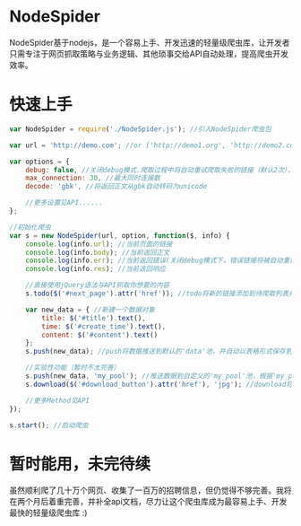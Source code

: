 # NodeSpider

NodeSpider基于nodejs，是一个容易上手、开发迅速的轻量级爬虫库，让开发者只需专注于网页抓取策略与业务逻辑、其他琐事交给API自动处理，提高爬虫开发效率。

# 快速上手

```javascript
var NodeSpider = require('./NodeSpider.js'); //引入NodeSpider爬虫包

var url = 'http://demo.com'; //or ['http://demo1.org', 'http://demo2.com', 'https://demo3.cn']

var options = {
    debug: false, //关闭debug模式.爬取过程中将自动重试爬取失败的链接（默认2次），并自动输出log.txt到本地
    max_connection: 30, //最大同时连接数
    decode: 'gbk', //将返回正文从gbk自动转码为unicode

    //更多设置见API......
};

//初始化爬虫
var s = new NodeSpider(url, option, function($, info) {
    console.log(info.url); //当前页面的链接
    console.log(info.body); //当前返回正文
    console.log(info.err); //当前返回错误(关闭debug模式下，错误链接将被自动重试并记录log)
    console.log(info.res); //当前返回响应

    //直接使用jQuery语法与API抓取你想要的内容
    s.todo($('#next_page').attr('href')); //todo将新的链接添加到待爬取列表并排队等候抓取，并自动去重、自动补全相对路径为绝对路径

    var new_data = { //新建一个数据对象
        title: $('#title').text(),
        time: $('#create_time').text(),
        content: $('#content').text()
    };
    s.push(new_data); //push将数据推送到默认的'data'池，并自动以表格形式保存到本地data.txt中

    //实验性功能（暂时不太完善）
    s.push(new_data, 'my_pool'); //推送数据到自定义的'my_pool'池，根据'my_pool'的设置保存内容
    s.download($('#download_button').attr('href'), 'jpg'); //download将自动下载内容到本地

    //更多Method见API
});

s.start(); //启动爬虫
```




# 暂时能用，未完待续

虽然顺利爬了几十万个网页、收集了一百万的招聘信息，但仍觉得不够完善。我将在两个月后着重完善，并补全api文档，尽力让这个爬虫库成为最容易上手、开发最快的轻量级爬虫库 :)